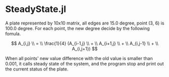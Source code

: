 # SteadyState.jl

A plate represented by 10x10 matrix, all edges are 15.0 degree, point (3, 6) is 100.0 degree. For each point, the new degree decide by the following fomula.

$$
A_{i,j} \\ = \\ \frac{1}{4} (A_{i-1,j} \\ + \\ A_{i+1,j} \\ + \\ A_{i,j-1} \\ + \\ A_{i,j+1})
$$

When all points' new value difference with the old value is smaller than 0.001, it calls steady state of the system, and the program stop and print out the current status of the plate.
